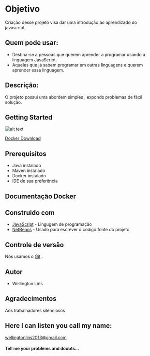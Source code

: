 # Objetivo
Criação desse projeto visa dar uma introdução ao aprendizado do javascript.


## Quem  pode usar:
 - Destina-se a pessoas que  querem aprender  a programar usando a linguagem JavaScript.
 - Aqueles que já sabem programar em outras linguagens e querem  aprender essa linguagem.

##  Descrição:
O projeto possui uma abordem simples , expondo problemas de fácil solução.

## Getting Started   

![alt text](http://cdn.matera.com/br/wp-content/uploads/2017/05/JavaScript.png "JavaScript")


[Docker Download](https://www.docker.com/community-edition)  
 
## Prerequisitos
* Java instalado
* Maven instalado
* Docker instalado
* IDE de sua preferência   


## Documentação Docker


## Construido com 

* [JavaScript](http://www.dropwizard.io/1.0.2/docs/) - Lingugem de programação
* [NetBeans](https://netbeans.org/downloads/) - Usado para escrever o codigo fonte do projeto

## Controle de versão

Nós usamos o [Git](https://git-scm.com/) . 

## Autor

* Wellington Lins


## Agradecimentos

Aos trabalhadores silenciosos 

## Here I can listen you call my name: 

wellingtonlins2013@gmail.com

#### Tell me your problems and doubts...
